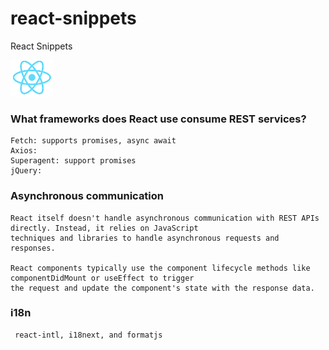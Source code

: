 # react-snippets
React Snippets

![React](images/react.png)

### What frameworks does React use consume REST services?
    Fetch: supports promises, async await
    Axios:
    Superagent: support promises
    jQuery:

### Asynchronous communication
    React itself doesn't handle asynchronous communication with REST APIs directly. Instead, it relies on JavaScript 
    techniques and libraries to handle asynchronous requests and responses.
    
    React components typically use the component lifecycle methods like componentDidMount or useEffect to trigger 
    the request and update the component's state with the response data.

### i18n
     react-intl, i18next, and formatjs
    
